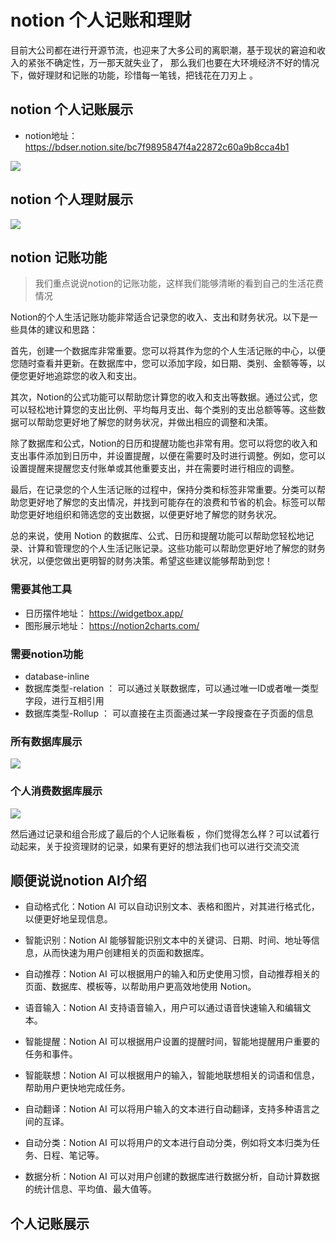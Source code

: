 # notion 个人记账和理财
目前大公司都在进行开源节流，也迎来了大多公司的离职潮，基于现状的窘迫和收入的紧张不确定性，万一那天就失业了， 那么我们也要在大环境经济不好的情况下，做好理财和记账的功能，珍惜每一笔钱，把钱花在刀刃上 。

## notion 个人记账展示
- notion地址： https://bdser.notion.site/bc7f9895847f4a22872c60a9b8cca4b1

![](https://fastly.jsdelivr.net/gh/filess/img13@main/2023/04/21/1682054598889-1f36521d-efbe-423c-a661-63b4fc675613.png)



## notion 个人理财展示

![](https://fastly.jsdelivr.net/gh/filess/img19@main/2023/04/21/1682054635594-dfc11cbd-42cd-45d8-bfee-098d70650e5e.png)


## notion 记账功能

> 我们重点说说notion的记账功能，这样我们能够清晰的看到自己的生活花费情况

Notion的个人生活记账功能非常适合记录您的收入、支出和财务状况。以下是一些具体的建议和思路：

首先，创建一个数据库非常重要。您可以将其作为您的个人生活记账的中心，以便您随时查看并更新。在数据库中，您可以添加字段，如日期、类别、金额等等，以便您更好地追踪您的收入和支出。

其次，Notion的公式功能可以帮助您计算您的收入和支出等数据。通过公式，您可以轻松地计算您的支出比例、平均每月支出、每个类别的支出总额等等。这些数据可以帮助您更好地了解您的财务状况，并做出相应的调整和决策。

除了数据库和公式，Notion的日历和提醒功能也非常有用。您可以将您的收入和支出事件添加到日历中，并设置提醒，以便在需要时及时进行调整。例如，您可以设置提醒来提醒您支付账单或其他重要支出，并在需要时进行相应的调整。

最后，在记录您的个人生活记账的过程中，保持分类和标签非常重要。分类可以帮助您更好地了解您的支出情况，并找到可能存在的浪费和节省的机会。标签可以帮助您更好地组织和筛选您的支出数据，以便更好地了解您的财务状况。

总的来说，使用 Notion 的数据库、公式、日历和提醒功能可以帮助您轻松地记录、计算和管理您的个人生活记账记录。这些功能可以帮助您更好地了解您的财务状况，以便您做出更明智的财务决策。希望这些建议能够帮助到您！

### 需要其他工具
- 日历摆件地址： https://widgetbox.app/
- 图形展示地址： https://notion2charts.com/

### 需要notion功能
- database-inline 
- 数据库类型-relation  ： 可以通过关联数据库，可以通过唯一ID或者唯一类型字段，进行互相引用
- 数据库类型-Rollup  ：  可以直接在主页面通过某一字段搜查在子页面的信息


### 所有数据库展示

![](https://fastly.jsdelivr.net/gh/filess/img5@main/2023/04/21/1682054694202-3f4e75e2-6ab5-42a6-9cbe-56be949022bf.png)


### 个人消费数据库展示

![](https://fastly.jsdelivr.net/gh/filess/img8@main/2023/04/21/1682054676722-185f0f3d-173a-43d1-a20c-ef8416713d7f.png)


然后通过记录和组合形成了最后的个人记账看板 ，你们觉得怎么样？可以试着行动起来，关于投资理财的记录，如果有更好的想法我们也可以进行交流交流

## 顺便说说notion AI介绍

- 自动格式化：Notion AI 可以自动识别文本、表格和图片，对其进行格式化，以便更好地呈现信息。

- 智能识别：Notion AI 能够智能识别文本中的关键词、日期、时间、地址等信息，从而快速为用户创建相关的页面和数据库。

- 自动推荐：Notion AI 可以根据用户的输入和历史使用习惯，自动推荐相关的页面、数据库、模板等，以帮助用户更高效地使用 Notion。

- 语音输入：Notion AI 支持语音输入，用户可以通过语音快速输入和编辑文本。

- 智能提醒：Notion AI 可以根据用户设置的提醒时间，智能地提醒用户重要的任务和事件。

- 智能联想：Notion AI 可以根据用户的输入，智能地联想相关的词语和信息，帮助用户更快地完成任务。

- 自动翻译：Notion AI 可以将用户输入的文本进行自动翻译，支持多种语言之间的互译。

- 自动分类：Notion AI 可以将用户的文本进行自动分类，例如将文本归类为任务、日程、笔记等。

- 数据分析：Notion AI 可以对用户创建的数据库进行数据分析，自动计算数据的统计信息、平均值、最大值等。



## 个人记账展示 









